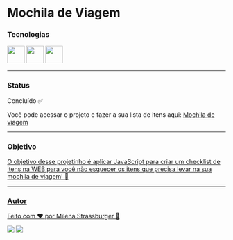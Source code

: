 # Mochila de Viagem 

### Tecnologias

<img src="https://cdn.jsdelivr.net/gh/devicons/devicon/icons/javascript/javascript-original.svg" width="40" height="40" /> <img src="https://cdn.jsdelivr.net/gh/devicons/devicon/icons/html5/html5-original.svg" width="40" height="40"/> <img src="https://cdn.jsdelivr.net/gh/devicons/devicon/icons/css3/css3-original.svg" width="40" height="40"/>

---

### Status

Concluído ✅
<p> Você pode acessar o projeto e fazer a sua lista de itens aqui: <a href="https://miistrass.github.io/mochila-de-viagem/">Mochila de viagem</p>

---

### Objetivo

O objetivo desse projetinho é aplicar JavaScript para criar um checklist de itens na WEB para você não esquecer os itens que precisa levar na sua mochila de viagem! 🎒

---

### Autor

Feito com ❤️ por Milena Strassburger 🤘

<div>
<a href="https://instagram.com/miistrass" target="_blank"><img src="https://img.shields.io/badge/-Instagram-%23E4405F?style=for-the-badge&logo=instagram&logoColor=white" target="_blank"></a>
<a href="https://www.linkedin.com/in/milena-strassburger" target="_blank"><img src="https://img.shields.io/badge/-LinkedIn-%230077B5?style=for-the-badge&logo=linkedin&logoColor=white" target="_blank"></a>   
</div>
